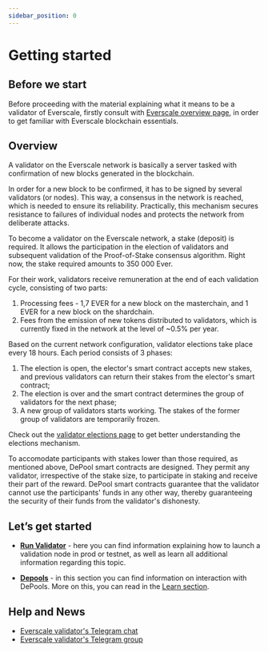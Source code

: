 ```yaml
---
sidebar_position: 0
---
```


# Getting started

## Before we start

Before proceeding with the material explaining what it means to be a validator of Everscale, firstly consult with [Everscale overview page](../learn/overview.md), in order to get familiar with Everscale blockchain essentials.

## Overview

A validator on the Everscale network is basically a server tasked with confirmation of new blocks generated in the blockchain. 

In order for a new block to be confirmed, it has to be signed by several validators (or nodes). This way, a consensus in the network is reached, which is needed to ensure its reliability. Practically, this mechanism secures resistance to failures of individual nodes and protects the network from deliberate attacks.

To become a validator on the Everscale network, a stake (deposit) is required. It allows the participation in the election of validators and subsequent validation of the Proof-of-Stake consensus algorithm. Right now, the stake required amounts to 350 000 Ever.

For their work, validators receive  remuneration at the end of each validation cycle, consisting of two parts: 

1. Processing fees - 1,7 EVER for a new block on the masterchain, and 1 EVER for a new block on the shardchain. 
2. Fees from the emission of new tokens distributed to validators, which is currently fixed in the network at the level of ~0.5% per year.

Based on the current network configuration, validator elections take place every 18 hours. Each period consists of 3 phases:

1. The election is open, the elector's smart contract accepts new stakes, and previous validators can return their stakes from the elector's smart contract;
2. The election is over and the smart contract determines the group of validators for the next phase;
3. A new group of validators starts working. The stakes of the former group of validators are temporarily frozen.

Check out the [validator elections page](run-validator/validator-elections.md) to get better understanding the elections mechanism.

To accomodate participants with stakes lower than those required, as mentioned above, DePool smart contracts are designed. They permit any validator, irrespective of the stake size, to participate in staking and receive their part of the reward. DePool smart contracts guarantee that the validator cannot use the participants' funds in any other way, thereby guaranteeing the security of their funds from the validator's dishonesty. 

## Let’s get started

- [**Run Validator**](run-validator/) - here you can find information explaining how to launch a validation node in prod or testnet, as well as learn all additional information regarding this topic.

- [**Depools**](depools/) - in this section you can find information on interaction with DePools. More on this, you can read in the [Learn section](../learn/decentralization/debot-specifications.md).

## Help and News

- [Everscale validator's Telegram chat](https://t.me/freetonvalidators)
- [Everscale validator's Telegram group](https://t.me/ever_validators)
